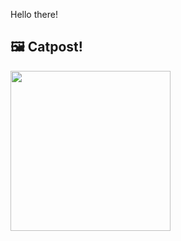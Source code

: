 Hello there!



## 🖼️ Catpost!

<sub>
    <img src="https://cdn2.thecatapi.com/images/sf.jpg" height="256">
</sub>

